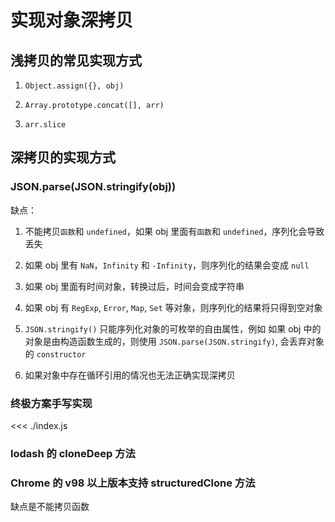 # 实现对象深拷贝

## 浅拷贝的常见实现方式

1. `Object.assign({}, obj)`

2. `Array.prototype.concat([], arr)`

3. `arr.slice`

## 深拷贝的实现方式

### JSON.parse(JSON.stringify(obj))

缺点：

1. 不能拷贝`函数`和 `undefined`，如果 obj 里面有`函数`和 `undefined`，序列化会导致丢失

2. 如果 obj 里有 `NaN`，`Infinity` 和 `-Infinity`，则序列化的结果会变成 `null`

3. 如果 obj 里面有时间对象，转换过后，时间会变成字符串

4. 如果 obj 有 `RegExp`, `Error`, `Map`, `Set` 等对象，则序列化的结果将只得到空对象

5. `JSON.stringify()` 只能序列化对象的可枚举的自由属性，例如 如果 obj 中的对象是由构造函数生成的，则使用 `JSON.parse(JSON.stringify)`, 会丢弃对象的 `constructor`

6. 如果对象中存在循环引用的情况也无法正确实现深拷贝

### 终极方案手写实现

<<< ./index.js

### lodash 的 cloneDeep 方法

### Chrome 的 v98 以上版本支持 structuredClone 方法

缺点是不能拷贝函数
